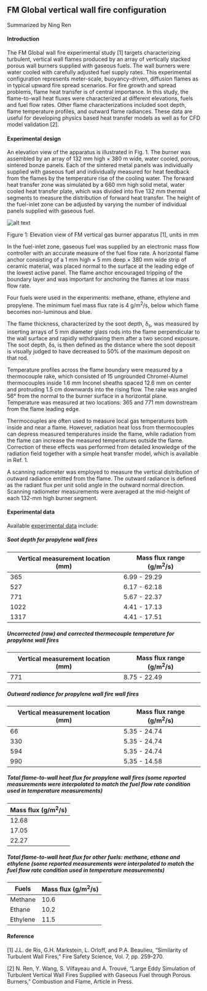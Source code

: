 ## FM Global vertical wall fire configuration

Summarized by Ning Ren

#### Introduction

The FM Global wall fire experimental study [1] targets characterizing turbulent, vertical wall flames produced by an array of vertically stacked porous wall burners supplied with gaseous fuels. The wall burners were water cooled with carefully adjusted fuel supply rates. This experimental configuration represents meter-scale, buoyancy-driven, diffusion flames as in typical upward fire spread scenarios. For fire growth and spread problems, flame heat transfer is of central importance. In this study, the flame-to-wall heat fluxes were characterized at different elevations, fuels and fuel flow rates. Other flame characterizations included soot depth, flame temperature profiles, and outward flame radiances. These data are useful for developing physics based heat transfer models as well as for CFD model validation [2]. 

#### Experimental design

An elevation view of the apparatus is illustrated in Fig. 1. The burner was assembled by an array of 132 mm high × 380 m wide, water cooled, porous, sintered bonze panels. Each of the sintered metal panels was individually supplied with gaseous fuel and individually measured for heat feedback from the flames by the temperature rise of the cooling water. The forward heat transfer zone was simulated by a 660 mm high solid metal, water cooled heat transfer plate, which was divided into five 132 mm thermal segments to measure the distribution of forward heat transfer. The height of the fuel-inlet zone can be adjusted by varying the number of individual panels supplied with gaseous fuel. 

![alt text](https://github.com/NingRen/macfp-db/blob/wallFire-FM/Wall_Fires/FM_Vertical_Wall_Flames/Documentation/Wall_Fire_Burner.png)

Figure 1: Elevation view of FM vertical gas burner apparatus [1], units in mm

In the fuel-inlet zone, gaseous fuel was supplied by an electronic mass flow controller with an accurate measure of the fuel flow rate. A horizontal flame anchor consisting of a 1 mm high × 5 mm deep × 380 mm wide strip of ceramic material, was placed normal to the surface at the leading edge of the lowest active panel. The flame anchor encouraged tripping of the boundary layer and was important for anchoring the flames at low mass flow rate.

Four fuels were used in the experiments: methane, ethane, ethylene and propylene. The minimum fuel mass flux rate is 4 g/m<sup>2</sup>/s, below which flame becomes non-luminous and blue.

The flame thickness, characterized by the soot depth, δ<sub>s</sub>, was measured by inserting arrays of 5 mm diameter glass rods into the flame perpendicular to the wall surface and rapidly withdrawing them after a two second exposure. The soot depth, δs, is then defined as the distance where the soot deposit is visually judged to have decreased to 50% of the maximum deposit on that rod. 

Temperature profiles across the flame boundary were measured by a thermocouple rake, which consisted of 15 ungrounded Chromel-Alumel thermocouples inside 1.6 mm Inconel sheaths spaced 12.6 mm on center and protruding 1.5 cm downwards into the rising flow. The rake was angled 56° from the normal to the burner surface in a horizontal plane. Temperature was measured at two locations: 365 and 771 mm downstream from the flame leading edge.

Thermocouples are often used to measure local gas temperatures both inside and near a flame. However, radiation heat loss from thermocouples can depress measured temperatures inside the flame, while radiation from the flame can increase the measured temperatures outside the flame. Correction of these effects was performed from detailed knowledge of the radiation field together with a simple heat transfer model, which is available in Ref. 1. 

A scanning radiometer was employed to measure the vertical distribution of outward radiance emitted from the flame. The outward radiance is defined as the radiant flux per unit solid angle in the outward normal direction. Scanning radiometer measurements were averaged at the mid-height of each 132-mm high burner segment.

#### Experimental data

Available [experimental data](https://github.com/NingRen/macfp-db/tree/wallFire-FM/Wall_Fires/FM_Vertical_Wall_Flames/Experimental_Data) include:

##### Soot depth for propylene wall fires
| Vertical measurement location (mm) | Mass flux range (g/m<sup>2</sup>/s) |
| ---------------------------------- | ------------------------ |
| 365 | 6.99 - 29.29 |
| 527 | 6.17 - 62.18 |
| 771 | 5.67 - 22.37 |
| 1022 | 4.41 - 17.13 |
| 1317 | 4.41 - 17.51 |


##### Uncorrected (raw) and corrected thermocouple temperature for propylene wall fires
| Vertical measurement location (mm) | Mass flux range (g/m<sup>2</sup>/s) |
| ---------------------------------- | ------------------------ |
| 771 | 8.75 - 22.49 |

##### Outward radiance for propylene wall fire wall fires
| Vertical measurement location (mm) | Mass flux range (g/m<sup>2</sup>/s) |
| ---------------------------------- | ------------------------ |
| 66 | 5.35 - 24.74 |
| 330 | 5.35 - 24.74 |
| 594 | 5.35 - 24.74 |
| 990 | 5.35 - 14.58 |

##### Total flame-to-wall heat flux for propylene wall fires (some reported measurements were interpolated to match the fuel flow rate condition used in temperature measurements)
| Mass flux (g/m<sup>2</sup>/s) |
| ------------------ |
| 12.68 |
| 17.05 |
| 22.27 |

##### Total flame-to-wall heat flux for other fuels: methane, ethane and ethylene (some reported measurements were interpolated to match the fuel flow rate condition used in temperature measurements)
| Fuels | Mass flux (g/m<sup>2</sup>/s) |
| ----- | ------------------ |
| Methane | 10.6 |
| Ethane | 10.2 |
| Ethylene | 11.5 |

#### Reference
[1] J.L. de Ris, G.H. Markstein, L. Orloff, and P.A. Beaulieu, “Similarity of Turbulent Wall Fires,” Fire Safety Science, Vol. 7, pp. 259-270.

[2] N. Ren, Y. Wang, S. Vilfayeau and A. Trouvé, “Large Eddy Simulation of Turbulent Vertical Wall Fires Supplied with Gaseous Fuel through Porous Burners,” Combustion and Flame, Article in Press.

